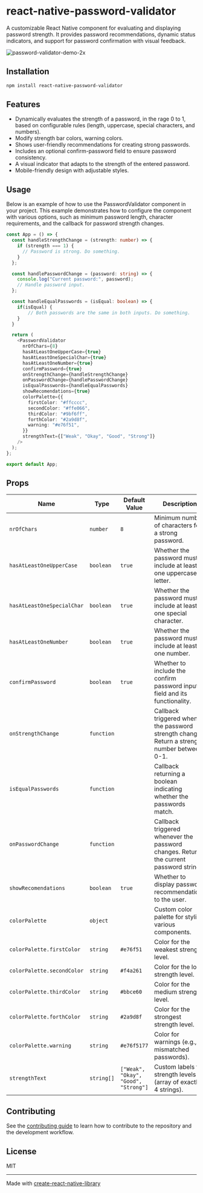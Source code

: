 # react-native-password-validator

A customizable React Native component for evaluating and displaying password strength. It provides password recommendations, dynamic status indicators, and support for password confirmation with visual feedback.

![password-validator-demo-2x](https://github.com/user-attachments/assets/96df59e8-643a-4596-9d42-d4461ecca943)

## Installation

```sh
npm install react-native-password-validator
```

## Features

- Dynamically evaluates the strength of a password, in the rage 0 to 1, based on configurable rules (length, uppercase, special characters, and numbers).
- Modify strength bar colors, warning colors.
- Shows user-friendly recommendations for creating strong passwords.
- Includes an optional confirm-password field to ensure password consistency.
- A visual indicator that adapts to the strength of the entered password.
- Mobile-friendly design with adjustable styles.

## Usage

Below is an example of how to use the PasswordValidator component in your project. This example demonstrates how to configure the component with various options, such as minimum password length, character requirements, and the callback for password strength changes.

```typescript
const App = () => {
  const handleStrengthChange = (strength: number) => {
    if (strength === 1) {
      // Password is strong. Do something.
    }
  };

  const handlePasswordChange = (password: string) => {
    console.log("Current password:", password);
    // Handle password input.
  };

  const handleEqualPasswords = (isEqual: boolean) => {
    if(isEqual) {
        // Both passwords are the same in both inputs. Do something.
    }
  }

  return (
    <PasswordValidator
      nrOfChars={8}
      hasAtLeastOneUpperCase={true}
      hasAtLeastOneSpecialChar={true}
      hasAtLeastOneNumber={true}
      confirmPassword={true}
      onStrengthChange={handleStrengthChange}
      onPasswordChange={handlePasswordChange}
      isEqualPasswords={handleEqualPasswords}
      showRecomendations={true}
      colorPalette={{
        firstColor: "#ffcccc",
        secondColor: "#ffe066",
        thirdColor: "#9bf6ff",
        forthColor: "#2a9d8f",
        warning: "#e76f51",
      }}
      strengthText={["Weak", "Okay", "Good", "Strong"]}
    />
  );
};

export default App;
```

## Props

| Name                       | Type       | Default Value                        | Description                                                                                  | Optional |
| -------------------------- | ---------- | ------------------------------------ | -------------------------------------------------------------------------------------------- | -------- |
| `nrOfChars`                | `number`   | `8`                                  | Minimum number of characters for a strong password.                                          | Yes      |
| `hasAtLeastOneUpperCase`   | `boolean`  | `true`                               | Whether the password must include at least one uppercase letter.                             | Yes      |
| `hasAtLeastOneSpecialChar` | `boolean`  | `true`                               | Whether the password must include at least one special character.                            | Yes      |
| `hasAtLeastOneNumber`      | `boolean`  | `true`                               | Whether the password must include at least one number.                                       | Yes      |
| `confirmPassword`          | `boolean`  | `true`                               | Whether to include the confirm password input field and its functionality.                   | Yes      |
| `onStrengthChange`         | `function` |                                      | Callback triggered when the password strength changes. Return a strength number between 0-1. | Yes      |
| `isEqualPasswords`         | `function` |                                      | Callback returning a boolean indicating whether the passwords match.                         | Yes      |
| `onPasswordChange`         | `function` |                                      | Callback triggered whenever the password changes. Returns the current password string.       | Yes      |
| `showRecomendations`       | `boolean`  | `true`                               | Whether to display password recommendations to the user.                                     | Yes      |
| `colorPalette`             | `object`   |                                      | Custom color palette for styling various components.                                         | Yes      |
| `colorPalette.firstColor`  | `string`   | `#e76f51`                            | Color for the weakest strength level.                                                        | Yes      |
| `colorPalette.secondColor` | `string`   | `#f4a261`                            | Color for the low strength level.                                                            | Yes      |
| `colorPalette.thirdColor`  | `string`   | `#bbce60`                            | Color for the medium strength level.                                                         | Yes      |
| `colorPalette.forthColor`  | `string`   | `#2a9d8f`                            | Color for the strongest strength level.                                                      | Yes      |
| `colorPalette.warning`     | `string`   | `#e76f5177`                          | Color for warnings (e.g., mismatched passwords).                                             | Yes      |
| `strengthText`             | `string[]` | `["Weak", "Okay", "Good", "Strong"]` | Custom labels for strength levels (array of exactly 4 strings).                              | Yes      |

## Contributing

See the [contributing guide](CONTRIBUTING.md) to learn how to contribute to the repository and the development workflow.

## License

MIT

---

Made with [create-react-native-library](https://github.com/callstack/react-native-builder-bob)
